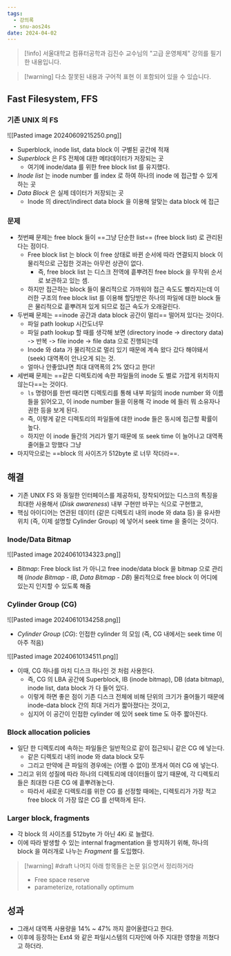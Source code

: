 ```yaml
---
tags:
  - 강의록
  - snu-aos24s
date: 2024-04-02
---
```

> [!info] 서울대학교 컴퓨터공학과 김진수 교수님의 "고급 운영체제" 강의를 필기한 내용입니다.

> [!warning] 다소 잘못된 내용과 구어적 표현 이 포함되어 있을 수 있습니다.

## Fast Filesystem, FFS

### 기존 UNIX 의 FS

![[Pasted image 20240609215250.png]]

- Superblock, inode list, data block 이 구별된 공간에 적재
- *Superblock* 은 FS 전체에 대한 메타데이터가 저장되는 곳
	- 여기에 inode/data 를 위한 free block list 를 유지했다.
- *Inode list* 는 inode number 를 index 로 하여 하나의 inode 에 접근할 수 있게 하는 곳
- *Data Block* 은 실제 데이터가 저장되는 곳
	- Inode 의 direct/indirect data block 을 이용해 알맞는 data block 에 접근

### 문제

- 첫번째 문제는 free block 들이 ==그냥 단순한 list== (free block list) 로 관리된다는 점이다.
	- Free block list 는 block 이 free 상태로 바뀐 순서에 따라 연결되지 block 이 물리적으로 근접한 것과는 아무런 상관이 없다.
		- 즉, free block list 는 디스크 전역에 흩뿌려진 free block 을 무작위 순서로 보관하고 있는 셈.
	- 하지만 접근하는 block 들이 물리적으로 가까워야 접근 속도도 빨라지는데 이러한 구조의 free block list 를 이용해 할당받은 하나의 파일에 대한 block 들은 물리적으로 흩뿌려져 있게 되므로 접근 속도가 오래걸린다.
- 두번째 문제는 ==inode 공간과 data block 공간이 멀리== 떨어져 있다는 것이다.
	- 파일 path lookup 시간도너무
	- 파일 path lookup 할 때를 생각해 보면 (directory inode -> directory data) -> 반복 -> file inode -> file data 으로 진행되는데
	- Inode 와 data 가 물리적으로 멀리 있기 때문에 계속 왔다 갔다 해야돼서 (seek) 대역폭이 안나오게 되는 것.
	- 얼마나 안좋았냐면 최대 대역폭의 2% 였다고 한다!
- 세번째 문제는 ==같은 디렉토리에 속한 파일들의 inode 도 별로 가깝게 위치하지 않는다==는 것이다.
	- `ls` 명령어를 한번 때리면 디렉토리를 통해 내부 파일의 inode number 와 이름들을 읽어오고, 이 inode number 들을 이용해 각 inode 에 들러 뭐 소유자나 권한 등을 보게 된다.
	- 즉, 이렇게 같은 디렉토리의 파일들에 대한 inode 들은 동시에 접근할 확률이 높다.
	- 하지만 이 inode 들간의 거리가 멀기 때문에 또 seek time 이 늘어나고 대역폭 줄어들고 망했다 그냥
- 마지막으로는 ==block 의 사이즈가 512byte 로 너무 작더라==.

## 해결

- 기존 UNIX FS 와 동일한 인터페이스를 제공하되, 장착되어있는 디스크의 특징을 최대한 사용해서 (*Disk awareness*) 내부 구현만 바꾸는 식으로 구현했고,
- 핵심 아이디어는 연관된 데이터 (같은 디렉토리 내의 inode 와 data 등) 을 유사한 위치 (즉, 이제 설명할 Cylinder Group) 에 넣어서 seek time 을 줄이는 것이다.

### Inode/Data Bitmap

![[Pasted image 20240610134323.png]]

- *Bitmap*: Free block list 가 아니고 free inode/data block 을 bitmap 으로 관리해 (*Inode Bitmap* - *IB*, *Data Bitmap* - *DB*) 물리적으로 free block 이 어디에 있는지 인지할 수 있도록 해줌

### Cylinder Group (CG)

![[Pasted image 20240610134258.png]]

- *Cylinder Group* (*CG*): 인접한 cylinder 의 모임 (즉, CG 내에서는 seek time 이 아주 적음)

![[Pasted image 20240610134511.png]]

- 이때, CG 하나를 마치 디스크 하나인 것 처럼 사용한다.
	- 즉, CG 의 LBA 공간에 Superblock, IB (inode bitmap), DB (data bitmap), inode list, data block 가 다 들어 있다.
	- 이렇게 하면 좋은 점이 기존 디스크 전체에 비해 단위의 크기가 줄어들기 때문에  inode-data block 간의 최대 거리가 짧아졌다는 것이고,
	- 심지어 이 공간이 인접한 cylinder 에 있어 seek time 도 아주 짧아진다.

### Block allocation policies

- 일단 한 디렉토리에 속하는 파일들은 일반적으로 같이 접근되니 같은 CG 에 넣는다.
	- 같은 디렉토리 내의 inode 와 data block 모두
	- 그리고 만약에 큰 파일의 경우에는 (어쩔 수 없이) 쪼개서 여러 CG 에 넣는다.
- 그리고 위의 성질에 따라 하나의 디렉토리에 데이터들이 많기 때문에, 각 디렉토리들은 최대한 다른 CG 에 흩뿌려놓는다.
	- 따라서 새로운 디렉토리를 위한 CG 를 선정할 때에는, 디렉토리가 가장 적고 free block 이 가장 많은 CG 를 선택하게 된다.

### Larger block, fragments

- 각 block 의 사이즈를 512byte 가 아닌 4Ki 로 늘렸다.
- 이에 따라 발생할 수 있는 internal fragmentation 을 방지하기 위해, 하나의 block 을 여러개로 나누는 *Fragment* 를 도입했다.

> [!warning] #draft 나머지 아래 항목들은 논문 읽으면서 정리하거라
> - Free space reserve
> - parameterize, rotationally optimum

## 성과

- 그래서 대역폭 사용량을 14% ~ 47% 까지 끌어올렸다고 한다.
- 이후에 등장하는 Ext4 와 같은 파일시스템의 디자인에 아주 지대한 영향을 끼쳤다고 하더라.